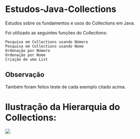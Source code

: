 # Estudos-Java-Collections
Estudos sobre os fundamentos e usos do Collections em Java.

Foi utilizado as seguintes funções do Collections:
```
Pesquisa em Collections usando Número
Pesquisa em Collections usando Nome
Ordenação por Número
Ordenação por Nome
Criação de uma List
```
## Observação
Também foram feitos teste de cada exemplo citado acima.

# Ilustração da Hierarquia do Collections:


<img src="[https://exemplo.com/logo.png](https://data-flair.training/blogs/wp-content/uploads/sites/2/2018/03/hierarchy-of-collection-framework-in-java.webp)https://data-flair.training/blogs/wp-content/uploads/sites/2/2018/03/hierarchy-of-collection-framework-in-java.webp">
